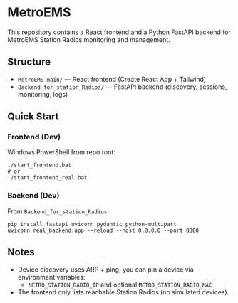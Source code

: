 # MetroEMS

This repository contains a React frontend and a Python FastAPI backend for MetroEMS Station Radios monitoring and management.

## Structure

- `MetroEMS-main/` — React frontend (Create React App + Tailwind)
- `Backend_for_station_Radios/` — FastAPI backend (discovery, sessions, monitoring, logs)

## Quick Start

### Frontend (Dev)

Windows PowerShell from repo root:

```
./start_frontend.bat
# or
./start_frontend_real.bat
```

### Backend (Dev)

From `Backend_for_station_Radios`:

```
pip install fastapi uvicorn pydantic python-multipart
uvicorn real_backend:app --reload --host 0.0.0.0 --port 8000
```

## Notes

- Device discovery uses ARP + ping; you can pin a device via environment variables:
  - `METRO_STATION_RADIO_IP` and optional `METRO_STATION_RADIO_MAC`
- The frontend only lists reachable Station Radios (no simulated devices).
